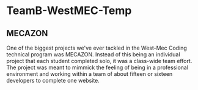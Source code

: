 # TeamB-WestMEC-Temp

## MECAZON
One of the biggest projects we've ever tackled in the West-Mec Coding technical program was MECAZON. Instead of this being an individual project that each student completed solo, it was a class-wide team effort. The project was meant to mimmick the feeling of being in a professional environment and working within a team of about fifteen or sixteen developers to complete one website.
